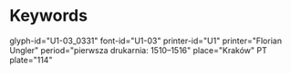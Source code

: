 # Keywords
glyph-id="U1-03_0331"
font-id="U1-03"
printer-id="U1"
printer="Florian Ungler"
period="pierwsza drukarnia: 1510–1516"
place="Kraków"
PT plate="114"
